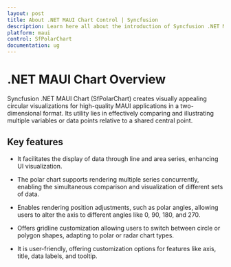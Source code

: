 ```yaml
---
layout: post
title: About .NET MAUI Chart Control | Syncfusion
description: Learn here all about the introduction of Syncfusion .NET MAUI Chart (SfPolarChart) control with key features and more.
platform: maui
control: SfPolarChart
documentation: ug
---
```


# .NET MAUI Chart Overview

Syncfusion .NET MAUI Chart (SfPolarChart) creates visually appealing circular visualizations for high-quality MAUI applications in a two-dimensional format. Its utility lies in effectively comparing and illustrating multiple variables or data points relative to a shared central point.

## Key features

* It facilitates the display of data through line and area series, enhancing UI visualization.

* The polar chart supports rendering multiple series concurrently, enabling the simultaneous comparison and visualization of different sets of data.

* Enables rendering position adjustments, such as polar angles, allowing users to alter the axis to different angles like 0, 90, 180, and 270.

* Offers gridline customization allowing users to switch between circle or polygon shapes, adapting to polar or radar chart types.

* It is user-friendly, offering customization options for features like axis, title, data labels, and tooltip.